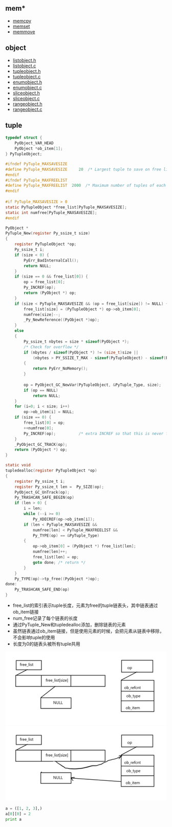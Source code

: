 ## mem*

- [memcpy](http://www.runoob.com/cprogramming/c-function-memcpy.html)
- [memset](http://www.runoob.com/cprogramming/c-function-memset.html)
- [memmove](http://www.runoob.com/cprogramming/c-function-memmove.html)

## object

- [listobject.h](https://github.com/gaoxinge/cpython/blob/2.7/Include/listobject.h)
- [listobject.c](https://github.com/gaoxinge/cpython/blob/2.7/Objects/listobject.c)
- [tupleobject.h](https://github.com/gaoxinge/cpython/blob/2.7/Include/tupleobject.h)
- [tupleobject.c](https://github.com/gaoxinge/cpython/blob/2.7/Objects/tupleobject.c)
- [enumobject.h](https://github.com/gaoxinge/cpython/blob/2.7/Include/enumobject.h)
- [enumobject.c](https://github.com/gaoxinge/cpython/blob/2.7/Objects/enumobject.c)
- [sliceobject.h](https://github.com/gaoxinge/cpython/blob/2.7/Include/sliceobject.h)
- [sliceobject.c](https://github.com/gaoxinge/cpython/blob/2.7/Objects/sliceobject.c)
- [rangeobject.h](https://github.com/gaoxinge/cpython/blob/2.7/Include/rangeobject.h)
- [rangeobject.c](https://github.com/gaoxinge/cpython/blob/2.7/Objects/rangeobject.c)

## tuple

```c
typedef struct {
    PyObject_VAR_HEAD
    PyObject *ob_item[1];
} PyTupleObject;
```

```c
#ifndef PyTuple_MAXSAVESIZE
#define PyTuple_MAXSAVESIZE     20  /* Largest tuple to save on free list */
#endif
#ifndef PyTuple_MAXFREELIST
#define PyTuple_MAXFREELIST  2000  /* Maximum number of tuples of each size to save */
#endif

#if PyTuple_MAXSAVESIZE > 0
static PyTupleObject *free_list[PyTuple_MAXSAVESIZE];
static int numfree[PyTuple_MAXSAVESIZE];
#endif
```

```c
PyObject *
PyTuple_New(register Py_ssize_t size)
{
    register PyTupleObject *op;
    Py_ssize_t i;
    if (size < 0) {
        PyErr_BadInternalCall();
        return NULL;
    }
    if (size == 0 && free_list[0]) {
        op = free_list[0];
        Py_INCREF(op);
        return (PyObject *) op;
    }
    if (size < PyTuple_MAXSAVESIZE && (op = free_list[size]) != NULL) {
        free_list[size] = (PyTupleObject *) op->ob_item[0];
        numfree[size]--;
        _Py_NewReference((PyObject *)op);
    }
    else
    {
        Py_ssize_t nbytes = size * sizeof(PyObject *);
        /* Check for overflow */
        if (nbytes / sizeof(PyObject *) != (size_t)size ||
            (nbytes > PY_SSIZE_T_MAX - sizeof(PyTupleObject) - sizeof(PyObject *)))
        {
            return PyErr_NoMemory();
        }

        op = PyObject_GC_NewVar(PyTupleObject, &PyTuple_Type, size);
        if (op == NULL)
            return NULL;
    }
    for (i=0; i < size; i++)
        op->ob_item[i] = NULL;
    if (size == 0) {
        free_list[0] = op;
        ++numfree[0];
        Py_INCREF(op);          /* extra INCREF so that this is never freed */
    }
    _PyObject_GC_TRACK(op);
    return (PyObject *) op;
}
```

```c
static void
tupledealloc(register PyTupleObject *op)
{
    register Py_ssize_t i;
    register Py_ssize_t len =  Py_SIZE(op);
    PyObject_GC_UnTrack(op);
    Py_TRASHCAN_SAFE_BEGIN(op)
    if (len > 0) {
        i = len;
        while (--i >= 0)
            Py_XDECREF(op->ob_item[i]);
        if (len < PyTuple_MAXSAVESIZE &&
            numfree[len] < PyTuple_MAXFREELIST &&
            Py_TYPE(op) == &PyTuple_Type)
        {
            op->ob_item[0] = (PyObject *) free_list[len];
            numfree[len]++;
            free_list[len] = op;
            goto done; /* return */
        }
    }
    Py_TYPE(op)->tp_free((PyObject *)op);
done:
    Py_TRASHCAN_SAFE_END(op)
}
```

- free_list的索引表示tuple长度，元素为free的tuple链表头，其中链表通过ob_item链接
- num_free记录了每个链表的长度
- 通过PyTuple_New和tupledealloc添加，删除链表的元素
- 虽然链表通过ob_item链接，但是使用元素的时候，会把元素从链表中移除，不会影响tuple的使用
- 长度为0的链表头被所有tuple共用

![1.png](https://github.com/gaoxinge/cpython/blob/python_study/note/python%E6%BA%90%E7%A0%81%E5%89%96%E6%9E%90/image/1.png)
![2.png](https://github.com/gaoxinge/cpython/blob/python_study/note/python%E6%BA%90%E7%A0%81%E5%89%96%E6%9E%90/image/2.png)

```python
a = ([1, 2, 3],)
a[0][0] = 2
print a
```